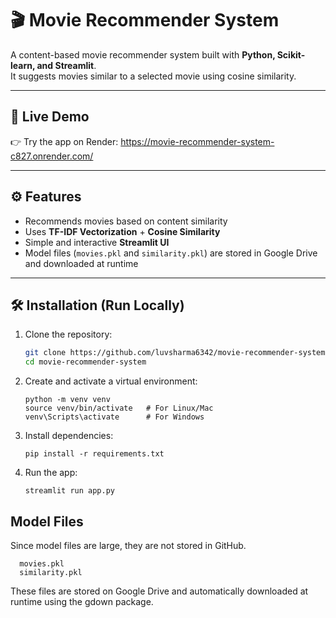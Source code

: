 # 🎬 Movie Recommender System

A content-based movie recommender system built with **Python, Scikit-learn, and Streamlit**.  
It suggests movies similar to a selected movie using cosine similarity.

---

## 🚀 Live Demo
👉 Try the app on Render: https://movie-recommender-system-c827.onrender.com/

---

## ⚙️ Features
- Recommends movies based on content similarity
- Uses **TF-IDF Vectorization** + **Cosine Similarity**
- Simple and interactive **Streamlit UI**
- Model files (`movies.pkl` and `similarity.pkl`) are stored in Google Drive and downloaded at runtime

---

## 🛠️ Installation (Run Locally)

1. Clone the repository:
   ```bash
   git clone https://github.com/luvsharma6342/movie-recommender-system.git
   cd movie-recommender-system
2. Create and activate a virtual environment:
   ```
   python -m venv venv
   source venv/bin/activate   # For Linux/Mac
   venv\Scripts\activate      # For Windows
3. Install dependencies:
   ```
   pip install -r requirements.txt
4. Run the app:
   ```
   streamlit run app.py
## Model Files
Since model files are large, they are not stored in GitHub.
```
  movies.pkl
  similarity.pkl
```
These files are stored on Google Drive and automatically downloaded at runtime using the gdown package.

